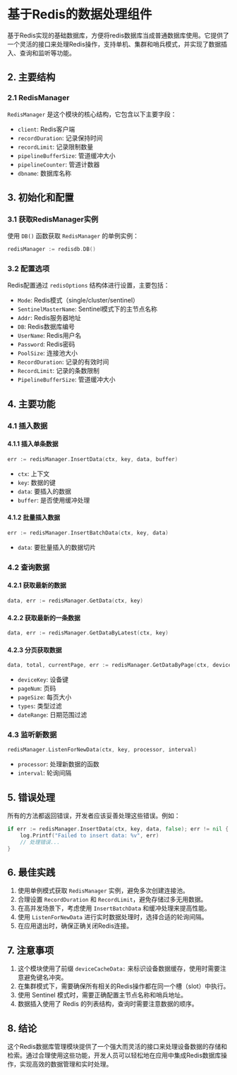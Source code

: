 # 基于Redis的数据处理组件

基于Redis实现的基础数据库，方便将redis数据库当成普通数据库使用。它提供了一个灵活的接口来处理Redis操作，支持单机、集群和哨兵模式，并实现了数据插入、查询和监听等功能。

## 2. 主要结构

### 2.1 RedisManager

`RedisManager` 是这个模块的核心结构，它包含以下主要字段：

- `client`: Redis客户端
- `recordDuration`: 记录保持时间
- `recordLimit`: 记录限制数量
- `pipelineBufferSize`: 管道缓冲大小
- `pipelineCounter`: 管道计数器
- `dbname`: 数据库名称

## 3. 初始化和配置

### 3.1 获取RedisManager实例

使用 `DB()` 函数获取 `RedisManager` 的单例实例：

```go
redisManager := redisdb.DB()
```

### 3.2 配置选项

Redis配置通过 `redisOptions` 结构体进行设置，主要包括：

- `Mode`: Redis模式（single/cluster/sentinel）
- `SentinelMasterName`: Sentinel模式下的主节点名称
- `Addr`: Redis服务器地址
- `DB`: Redis数据库编号
- `UserName`: Redis用户名
- `Password`: Redis密码
- `PoolSize`: 连接池大小
- `RecordDuration`: 记录的有效时间
- `RecordLimit`: 记录的条数限制
- `PipelineBufferSize`: 管道缓冲大小

## 4. 主要功能

### 4.1 插入数据

#### 4.1.1 插入单条数据

```go
err := redisManager.InsertData(ctx, key, data, buffer)
```

- `ctx`: 上下文
- `key`: 数据的键
- `data`: 要插入的数据
- `buffer`: 是否使用缓冲处理

#### 4.1.2 批量插入数据

```go
err := redisManager.InsertBatchData(ctx, key, data)
```

- `data`: 要批量插入的数据切片

### 4.2 查询数据

#### 4.2.1 获取最新的数据

```go
data, err := redisManager.GetData(ctx, key)
```

#### 4.2.2 获取最新的一条数据

```go
data, err := redisManager.GetDataByLatest(ctx, key)
```

#### 4.2.3 分页获取数据

```go
data, total, currentPage, err := redisManager.GetDataByPage(ctx, deviceKey, pageNum, pageSize, types, dateRange)
```

- `deviceKey`: 设备键
- `pageNum`: 页码
- `pageSize`: 每页大小
- `types`: 类型过滤
- `dateRange`: 日期范围过滤

### 4.3 监听新数据

```go
redisManager.ListenForNewData(ctx, key, processor, interval)
```

- `processor`: 处理新数据的函数
- `interval`: 轮询间隔

## 5. 错误处理

所有的方法都返回错误，开发者应该妥善处理这些错误。例如：

```go
if err := redisManager.InsertData(ctx, key, data, false); err != nil {
    log.Printf("Failed to insert data: %v", err)
    // 处理错误...
}
```

## 6. 最佳实践

1. 使用单例模式获取 `RedisManager` 实例，避免多次创建连接池。
2. 合理设置 `RecordDuration` 和 `RecordLimit`，避免存储过多无用数据。
3. 在高并发场景下，考虑使用 `InsertBatchData` 和缓冲处理来提高性能。
4. 使用 `ListenForNewData` 进行实时数据处理时，选择合适的轮询间隔。
5. 在应用退出时，确保正确关闭Redis连接。

## 7. 注意事项

1. 这个模块使用了前缀 `deviceCacheData:` 来标识设备数据缓存，使用时需要注意避免键名冲突。
2. 在集群模式下，需要确保所有相关的Redis操作都在同一个槽（slot）中执行。
3. 使用 Sentinel 模式时，需要正确配置主节点名称和哨兵地址。
4. 数据插入使用了 Redis 的列表结构，查询时需要注意数据的顺序。

## 8. 结论

这个Redis数据库管理模块提供了一个强大而灵活的接口来处理设备数据的存储和检索。通过合理使用这些功能，开发人员可以轻松地在应用中集成Redis数据库操作，实现高效的数据管理和实时处理。